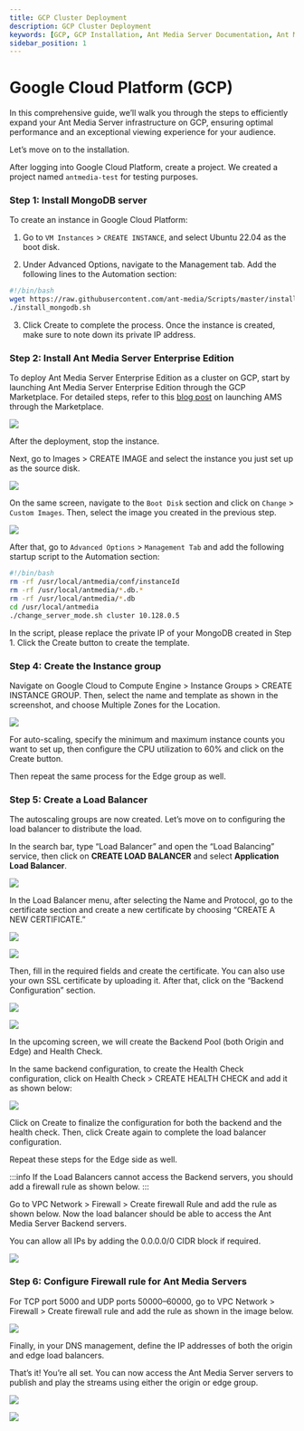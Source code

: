 ```yaml
---
title: GCP Cluster Deployment 
description: GCP Cluster Deployment
keywords: [GCP, GCP Installation, Ant Media Server Documentation, Ant Media Server Tutorials, Google Cloud Platform installation]
sidebar_position: 1
---
```


# Google Cloud Platform (GCP)

In this comprehensive guide, we’ll walk you through the steps to efficiently expand your Ant Media Server infrastructure on GCP, ensuring optimal performance and an exceptional viewing experience for your audience.

Let’s move on to the installation.

After logging into Google Cloud Platform, create a project. We created a project named `antmedia-test` for testing purposes.

### Step 1: Install MongoDB server

To create an instance in Google Cloud Platform:

1. Go to `VM Instances` > `CREATE INSTANCE`, and select Ubuntu 22.04 as the boot disk.

2. Under Advanced Options, navigate to the Management tab. Add the following lines to the Automation section:

```bash
#!/bin/bash
wget https://raw.githubusercontent.com/ant-media/Scripts/master/install_mongodb.sh && chmod +x install_mongodb.sh
./install_mongodb.sh
```

3. Click Create to complete the process. Once the instance is created, make sure to note down its private IP address.

### Step 2: Install Ant Media Server Enterprise Edition

To deploy Ant Media Server Enterprise Edition as a cluster on GCP, start by launching Ant Media Server Enterprise Edition through the GCP Marketplace. For detailed steps, refer to this [blog post](https://antmedia.io/install-on-google-cloud-marketplace/) on launching AMS through the Marketplace.

![](@site/static/img/gcp-installation/antmedia-gcp-marketplace-first-image-1024x496.png)

After the deployment, stop the instance.

Next, go to Images > CREATE IMAGE and select the instance you just set up as the source disk.

![](@site/static/img/gcp-installation/antmedia-gcp-marketplace-second-image-1024x496.png)

On the same screen, navigate to the `Boot Disk` section and click on `Change` > `Custom Images`. Then, select the image you created in the previous step.

![](@site/static/img/gcp-installation/antmedia-gcp-marketplace-third-image-1024x496.png)

After that, go to `Advanced Options` > `Management Tab` and add the following startup script to the Automation section:

```bash
#!/bin/bash
rm -rf /usr/local/antmedia/conf/instanceId
rm -rf /usr/local/antmedia/*.db.*
rm -rf /usr/local/antmedia/*.db
cd /usr/local/antmedia
./change_server_mode.sh cluster 10.128.0.5
```

In the script, please replace the private IP of your MongoDB created in Step 1. Click the Create button to create the template.

### Step 4: Create the Instance group

Navigate on Google Cloud to Compute Engine > Instance Groups > CREATE INSTANCE GROUP. Then, select the name and template as shown in the screenshot, and choose Multiple Zones for the Location.

![](@site/static/img/gcp-installation/antmedia-gcp-marketplace-fourth-image-1024x496.png)

For auto-scaling, specify the minimum and maximum instance counts you want to set up, then configure the CPU utilization to 60% and click on the Create button.

Then repeat the same process for the Edge group as well.

### Step 5: Create a Load Balancer

The autoscaling groups are now created. Let’s move on to configuring the load balancer to distribute the load.

In the search bar, type “Load Balancer” and open the “Load Balancing” service, then click on **CREATE LOAD BALANCER** and select **Application Load Balancer**.

![](@site/static/img/gcp-installation/antmedia-gcp-marketplace-fifth-image-1024x496.png)

In the Load Balancer menu, after selecting the Name and Protocol, go to the certificate section and create a new certificate by choosing “CREATE A NEW CERTIFICATE.”

![](@site/static/img/gcp-installation/antmedia-gcp-marketplace-sixth-image-1024x496.png)

![](@site/static/img/gcp-installation/antmedia-gcp-marketplace-seventh-image-1024x496.png)

Then, fill in the required fields and create the certificate. You can also use your own SSL certificate by uploading it. After that, click on the “Backend Configuration” section.

![](@site/static/img/gcp-installation/antmedia-gcp-marketplace-eight-image-1024x496.png)


![](@site/static/img/gcp-installation/antmedia-gcp-marketplace-image-nine-1024x496.png)

In the upcoming screen, we will create the Backend Pool (both Origin and Edge) and Health Check.

In the same backend configuration, to create the Health Check configuration, click on Health Check > CREATE HEALTH CHECK and add it as shown below:

![](@site/static/img/gcp-installation/antmedia-gcp-marketplace-image-ten-1024x496.png)

Click on Create to finalize the configuration for both the backend and the health check. Then, click Create again to complete the load balancer configuration.

Repeat these steps for the Edge side as well.

:::info
If the Load Balancers cannot access the Backend servers, you should add a firewall rule as shown below.
:::

Go to VPC Network > Firewall > Create firewall Rule and add the rule as shown below. Now the load balancer should be able to access the Ant Media Server Backend servers.

You can allow all IPs by adding the 0.0.0.0/0 CIDR block if required.

![](@site/static/img/gcp-installation/antmedia-gcp-marketplace-image-eleven-1024x496.png)


### Step 6: Configure Firewall rule for Ant Media Servers

For TCP port 5000 and UDP ports 50000–60000, go to VPC Network > Firewall > Create firewall rule and add the rule as shown in the image below.

![](@site/static/img/gcp-installation/antmedia-gcp-marketplace-image-twelve-1024x496.png)

Finally, in your DNS management, define the IP addresses of both the origin and edge load balancers.

That’s it! You’re all set. You can now access the Ant Media Server servers to publish and play the streams using either the origin or edge group.

![](@site/static/img/gcp-installation/antmedia-gcp-marketplace-image-thirteen-1024x496.png)


![](@site/static/img/gcp-installation/antmedia-gcp-marketplace-image-fourteen-1024x496.png)
